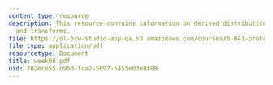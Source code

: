 ```yaml
---
content_type: resource
description: This resource contains information on derived distributions, convolution,
  and transforms.
file: https://ol-ocw-studio-app-qa.s3.amazonaws.com/courses/6-041-probabilistic-systems-analysis-and-applied-probability-spring-2006/702ece55b95dfca250975455e03e8f89_week08.pdf
file_type: application/pdf
resourcetype: Document
title: week08.pdf
uid: 702ece55-b95d-fca2-5097-5455e03e8f89
---
```

